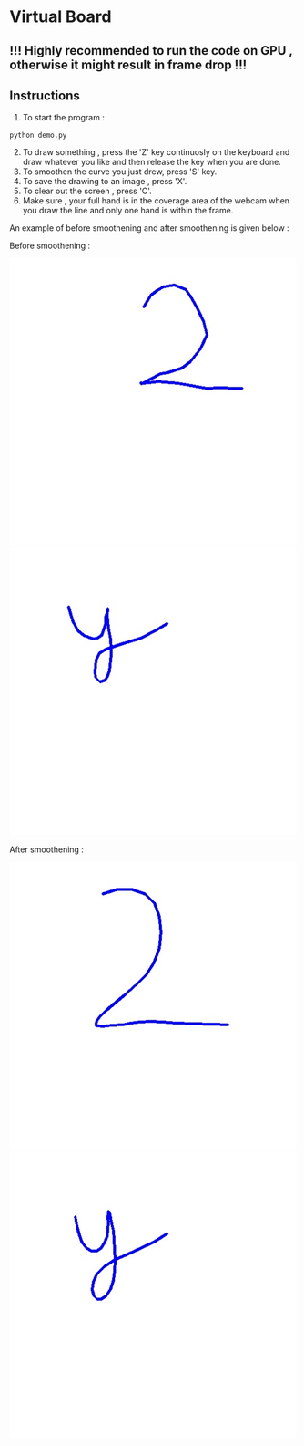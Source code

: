 # Virtual Board

## !!! Highly recommended to run the code on GPU , otherwise it might result in frame drop !!! <br /> 

## Instructions 

1. To start the program : <br />
```
python demo.py
```
2. To draw something , press the 'Z' key continuosly on the keyboard and draw whatever you like and then release the key when you are done. <br />
3. To smoothen the curve you just drew, press 'S' key. <br />
4. To save the drawing to an image , press 'X'. <br />
5. To clear out the screen , press 'C'. <br />
6. Make sure , your full hand is in the coverage area of the webcam when you draw the line and only one hand is within the frame.<br />

An example of before smoothening and after smoothening is given below :  <br />

Before smoothening : <br />


![alt text](https://github.com/yuvrajdalia/gestop/blob/master/virtualboard/images/88.jpg)  <br />
![alt text](https://github.com/yuvrajdalia/gestop/blob/master/virtualboard/images/92.jpg)  <br />

After smoothening : <br />

![alt text](https://github.com/yuvrajdalia/gestop/blob/master/virtualboard/images/89.jpg)  <br />
![alt text](https://github.com/yuvrajdalia/gestop/blob/master/virtualboard/images/93.jpg)  <br />
